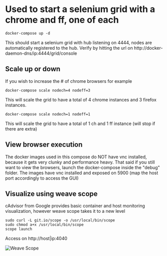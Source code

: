 # Used to start a selenium grid with a chrome and ff, one of each

```
docker-compose up -d
```

This should start a selenium grid with hub listening on 4444, nodes are automatically registered to the hub.
Verify by hitting the url on http://docker-daemon-dns/ip:4444/grid/console

## Scale up or down

If you wish to increase the # of chrome browsers for example

```
docker-compose scale nodech=4 nodeff=3
```

This will scale the grid to have a total of 4 chrome instances and 3 firefox instances.

```
docker-compose scale nodech=1 nodeff=1
```
This will scale the grid to have a total of 1 ch and 1 ff instance (will stop if there are extra)


## View browser execution

The docker images used in this compose do NOT have vnc installed, because it gets very clunky and performance heavy.
That said if you still want to view the browsers, launch the docker-compose inside the "debug" folder. The images have vnc installed and exposed on 5900 (map the host port accordingly to access the GUI)

## Visualize using weave scope
cAdvisor from Google provides basic container and host monitoring visualization, however weave scope takes it to a new level  

```
sudo curl -L git.io/scope -o /usr/local/bin/scope
sudo chmod a+x /usr/local/bin/scope
scope launch
```  

Access on http://host|ip:4040  

![Weave Scope]()
